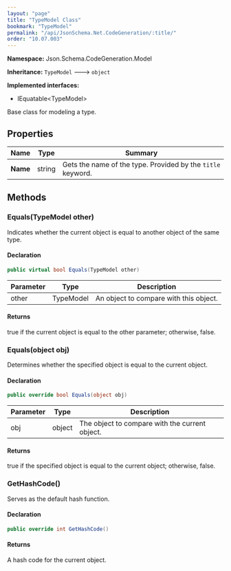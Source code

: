 ```yaml
---
layout: "page"
title: "TypeModel Class"
bookmark: "TypeModel"
permalink: "/api/JsonSchema.Net.CodeGeneration/:title/"
order: "10.07.003"
---
```

**Namespace:** Json.Schema.CodeGeneration.Model

**Inheritance:**
`TypeModel`
 🡒 
`object`

**Implemented interfaces:**

- IEquatable\<TypeModel\>

Base class for modeling a type.

## Properties

| Name | Type | Summary |
|---|---|---|
| **Name** | string | Gets the name of the type.  Provided by the `title` keyword. |

## Methods

### Equals(TypeModel other)

Indicates whether the current object is equal to another object of the same type.

#### Declaration

```c#
public virtual bool Equals(TypeModel other)
```

| Parameter | Type | Description |
|---|---|---|
| other | TypeModel | An object to compare with this object. |


#### Returns

true if the current object is equal to the <paramref name="other">other</paramref> parameter; otherwise, false.

### Equals(object obj)

Determines whether the specified object is equal to the current object.

#### Declaration

```c#
public override bool Equals(object obj)
```

| Parameter | Type | Description |
|---|---|---|
| obj | object | The object to compare with the current object. |


#### Returns

true if the specified object  is equal to the current object; otherwise, false.

### GetHashCode()

Serves as the default hash function.

#### Declaration

```c#
public override int GetHashCode()
```


#### Returns

A hash code for the current object.

